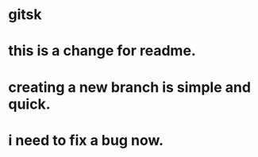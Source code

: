 # gitsk
# this is a change for readme.
# creating a new branch is simple and quick.
# i need to fix a bug now.